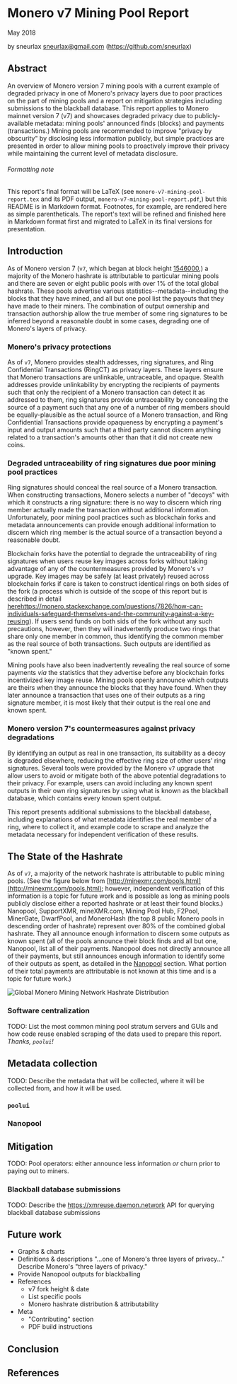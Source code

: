 # Monero v7 Mining Pool Report

May 2018

by sneurlax <sneurlax@gmail.com> (https://github.com/sneurlax)

## Abstract

An overview of Monero version 7 mining pools with a current example of degraded privacy in one of Monero's privacy layers due to poor practices on the part of mining pools and a report on mitigation strategies including submissions to the blackball database.  This report applies to Monero mainnet version 7 (v7) and showcases degraded privacy due to publicly-available metadata: mining pools' announced finds (blocks) and payments (transactions.)  Mining pools are recommended to improve "privacy by obscurity" by disclosing less information publicly, but simple practices are presented in order to allow mining pools to proactively improve their privacy while maintaining the current level of metadata disclosure.

###### Formatting note

This report's final format will be LaTeX (see `monero-v7-mining-pool-report.tex` and its PDF output, `monero-v7-mining-pool-report.pdf`,) but this README is in Markdown format.  Footnotes, for example, are rendered here as simple parentheticals.  The report's text will be refined and finished here in Markdown format first and migrated to LaTeX in its final versions for presentation.

## Introduction

As of Monero version 7 (`v7`, which began at block height [1546000](https://github.com/monero-project/monero/blob/93e76e14a205a84cbea8ab0a3e35f37bf9d08b42/src/cryptonote_core/blockchain.cpp#L111),) a majority of the Monero hashrate is attributable to particular mining pools and there are seven or eight public pools with over 1% of the total global hashrate.  These pools advertise various statistics--metadata--including the blocks that they have mined, and all but one pool list the payouts that they have made to their miners.  The combination of output ownership and transaction authorship allow the true member of some ring signatures to be inferred beyond a reasonable doubt in some cases, degrading one of Monero's layers of privacy.

### Monero's privacy protections

As of `v7`, Monero provides stealth addresses, ring signatures, and Ring Confidential Transactions (RingCT) as privacy layers.  These layers ensure that Monero transactions are unlinkable, untraceable, and opaque.  Stealth addresses provide unlinkability by encrypting the recipients of payments such that only the recipient of a Monero transaction can detect it as addressed to them, ring signatures provide untraceability by concealing the source of a payment such that any one of a number of ring members should be equally-plausible as the actual source of a Monero transaction, and Ring Confidential Transactions provide opaqueness by encrypting a payment's input and output amounts such that a third party cannot discern anything related to a transaction's amounts other than that it did not create new coins.

### Degraded untraceability of ring signatures due poor mining pool practices

Ring signatures should conceal the real source of a Monero transaction.  When constructing transactions, Monero selects a number of "decoys" with which it constructs a ring signature: there is no way to discern which ring member actually made the transaction without additional information.  Unfortunately, poor mining pool practices such as blockchain forks and metadata announcements can provide enough additional information to discern which ring member is the actual source of a transaction beyond a reasonable doubt.

Blockchain forks have the potential to degrade the untraceability of ring signatures when users reuse key images across forks without taking advantage of any of the countermeasures provided by Monero's `v7` upgrade.  Key images may be safely (at least privately) reused across blockchain forks if care is taken to construct identical rings on both sides of the fork (a process which is outside of the scope of this report but is described in detail [here]()https://monero.stackexchange.com/questions/7826/how-can-individuals-safeguard-themselves-and-the-community-against-a-key-reusing).  If users send funds on both sids of the fork without any such precautions, however, then they will inadvertently produce two rings that share only one member in common, thus identifying the common member as the real source of both transactions.  Such outputs are identified as "known spent."

Mining pools have also been inadvertently revealing the real source of some payments *via* the statistics that they advertise before any blockchain forks incentivized key image reuse.  Mining pools openly announce which outputs are theirs when they announce the blocks that they have found.  When they later announce a transaction that uses one of their outputs as a ring signature member, it is most likely that their output is the real one and known spent.

### Monero version 7's countermeasures against privacy degradations

By identifying an output as real in one transaction, its suitability as a decoy is degraded elsewhere, reducing the effective ring size of other users' ring signatures.  Several tools were provided by the Monero `v7` upgrade that allow users to avoid or mitigate both of the above potential degradations to their privacy.  For example, users can avoid including any known spent outputs in their own ring signatures by using what is known as the blackball database, which contains every known spent output.

This report presents additional submissions to the blackball database, including explanations of what metadata identifies the real member of a ring, where to collect it, and example code to scrape and analyze the metadata necessary for independent verification of these results.

## The State of the Hashrate

As of `v7`, a majority of the network hashrate is attributable to public mining pools.  (See the figure below from [http://minexmr.com/pools.html](http://minexmr.com/pools.html); however, independent verification of this information is a topic for future work and is possible as long as mining pools publicly disclose either a reported hashrate or at least their found blocks.)  Nanopool, SupportXMR, mineXMR.com, Mining Pool Hub, F2Pool, MinerGate, DwarfPool, and MoneroHash (the top 8 public Monero pools in descending order of hashrate) represent over 80% of the combined global hashrate.  They all announce enough information to discern some outputs as known spent (all of the pools announce their block finds and all but one, Nanopool, list all of their payments.  Nanopool does not directly announce all of their payments, but still announces enough information to identify some of their outputs as spent, as detailed in the [Nanopool](https://github.com/sneurlax/monero-v7-mining-pool-report#nanopool) section.  What portion of their total payments are attributable is not known at this time and is a topic for future work.)

![Global Monero Mining Network Hashrate Distribution](https://user-images.githubusercontent.com/4107993/39454120-49c38b2a-4c8e-11e8-8b05-1be9323d1985.png)

### Software centralization

TODO: List the most common mining pool stratum servers and GUIs and how code reuse enabled scraping of the data used to prepare this report.  *Thanks, `poolui`!*

## Metadata collection

TODO: Describe the metadata that will be collected, where it will be collected from, and how it will be used.

### `poolui`

### Nanopool

## Mitigation

TODO: Pool operators: either announce less information *or* churn prior to paying out to miners.

### Blackball database submissions

TODO: Describe the https://xmreuse.daemon.network API for querying blackball database submissions

## Future work

 - Graphs & charts
 - Definitions & descriptions
    "...one of Monero's three layers of privacy..."  Describe Monero's "three layers of privacy."
 - Provide Nanopool outputs for blackballing
 - References
     - v7 fork height & date
     - List specific pools
     - Monero hashrate distribution & attributability
 - Meta
     - "Contributing" section
     - PDF build instructions

## Conclusion

## References
